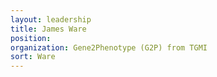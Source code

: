 ```yaml
---
layout: leadership
title: James Ware
position:
organization: Gene2Phenotype (G2P) from TGMI
sort: Ware
---
```

